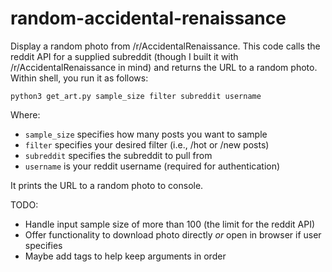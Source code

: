 # random-accidental-renaissance

Display a random photo from /r/AccidentalRenaissance. This code calls the reddit API for a supplied subreddit (though I built it with /r/AccidentalRenaissance in mind) and returns the URL to a random photo. Within shell, you run it as follows:

`python3 get_art.py sample_size filter subreddit username`

Where:
* `sample_size` specifies how many posts you want to sample 
* `filter` specifies your desired filter (i.e., /hot or /new posts)
* `subreddit` specifies the subreddit to pull from
* `username` is your reddit username (required for authentication)

It prints the URL to a random photo to console.

TODO:
* Handle input sample size of more than 100 (the limit for the reddit API)
* Offer functionality to download photo directly *or* open in browser if user specifies
* Maybe add tags to help keep arguments in order
